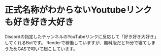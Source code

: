 # 正式名称がわからないYoutubeリンクも好き好き大好き

Discordの指定したチャンネルのYouTubeリンクに反応して「好き好き大好き」してくれるBotです。 
Renderで稼働していますが、無料版だと15分で寝てしまうためGASで叩いて起こしています。

